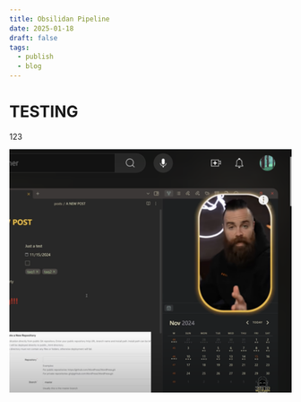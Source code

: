 ```yaml
---
title: Obsilidan Pipeline
date: 2025-01-18
draft: false
tags:
  - publish
  - blog
---
```


# TESTING

123

![Image Description](/images/Pasted%20image%2020250118205956.png)